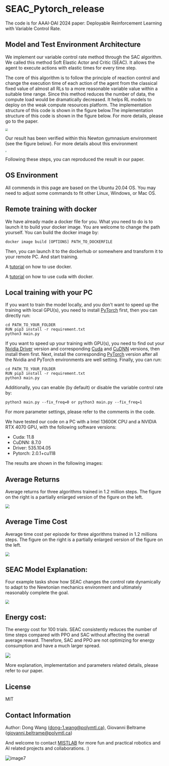# SEAC_Pytorch_release
The code is for AAAI-DAI 2024 paper: Deployable Reinforcement Learning with 
Variable Control Rate.
<!--After our paper is available online, I'd add the related link here-->

## Model and Test Environment Architecture
We implement our variable control rate method through the SAC algorithm. We called this method Soft Elastic Actor and 
Critic (SEAC). It allows the agent to execute actions with elastic times for every time step.

The core of this algorithm is to follow the principle of reaction control and change the execution time of each action 
of the agent from the classical fixed value of almost all RLs to a more reasonable variable value within a suitable time
range. Since this method reduces the number of data, the compute load would be dramatically decreased. It helps RL 
models to deploy on the weak compute resources platform. The implementation structure of this code is shown in the 
figure below.The implementation structure of this code is shown in the  figure below. For more details, please go to the 
paper.

<img src="img/architecture.jpg" style="zoom:50%" />

Our result has been verified within this Newton gymnasium environment (see the figure 
below). For more details about this environment

<img src="img/map.svg" style="zoom:26%" />

Following these steps, you can reproduced the result in our paper.

## OS Environment
All commends in this page are based on the Ubuntu 20.04 OS. You may need to adjust some commands to fit other Linux, 
Windows, or Mac OS.
## Remote training with docker
We have already made a docker file for you. What you need to do is to launch it to build your docker image. You are 
welcome to change the path yourself. You can build the docker image by:
```
docker image build [OPTIONS] PATH_TO_DOCKERFILE
```
Then, you can launch it to the dockerhub or somewhere and transform it to your remote PC. And start training.

A [tutorial](https://docs.docker.com/get-started/) on how to use docker.

A [tutorial](https://developer.nvidia.com/nvidia-container-runtime) on how to use cuda with docker.

## Local training with your PC
If you want to train the model locally, and you don't want to speed up the training with local GPU(s), you need to 
install [PyTorch](https://pytorch.org/) first, then you can directly run:
```
cd PATH_TO_YOUR_FOLDER
RUN pip3 install -r requirement.txt
python3 main.py
```

If you want to speed up your training with GPU(s), you need to find out your 
[Nvidia Driver](https://www.nvidia.com/Download/index.aspx?lang=en-us) version and corresponding
[Cuda](https://developer.nvidia.com/cuda-downloads) and [CuDNN](https://developer.nvidia.com/rdp/cudnn-archive) 
versions, then install them first. Next, install the corresponding [PyTorch](https://pytorch.org/) version after all the Nvidia
and PyTorch environments are well setting. Finally, you can run:
```
cd PATH_TO_YOUR_FOLDER
RUN pip3 install -r requirement.txt
python3 main.py
```

Additionally, you can enable (by default) or disable the variable control rate by: 

```
python3 main.py --fix_freq=0 or python3 main.py --fix_freq=1
```
For more parameter settings, please refer to the comments in the code.

We have tested our code on a PC with a Intel 13600K CPU and a NVIDIA RTX 4070 GPU, with the following software versions:

- Cuda: 11.8
- CuDNN: 8.7.0
- Driver: 535.104.05
- Pytorch: 2.0.1+cu118

The results are shown in the following images:

## Average Returns
Average returns for three algorithms trained in 1.2 million steps. The figure on the right is a partially enlarged 
version of the figure on the left.

<img src="img/average_return.jpg" style="zoom:80%" />

## Average Time Cost
Average time cost per episode for three algorithms trained in 1.2 millions steps. The figure on the right is a partially
enlarged version of the figure on the left.

<img src="img/time_cost.jpg" style="zoom:80%" />

## SEAC Model Explanation:
Four example tasks show how SEAC changes the control rate dynamically to adapt to the Newtonian mechanics environment 
and ultimately reasonably complete the goal.

<img src="img/SEAC_policy_explanation_chart.jpg" style="zoom:76%" />

## Energy cost:
The energy cost for 100 trials. SEAC consistently reduces the number of time steps compared with PPO and SAC without 
affecting the overall average reward. Therefore, SAC and PPO are not optimizing for energy consumption and have a much 
larger spread.

<img src="img/energy_cost.svg" style="zoom:100%" />

More explanation, implementation and parameters related details, please refer to our paper.
<!--After our paper is available online, I'd add the cite information here-->

## License
MIT

## Contact Information
Author: Dong Wang (dong-1.wang@polymtl.ca), Giovanni Beltrame (giovanni.beltrame@polymtl.ca)

And welcome to contact [MISTLAB](https://mistlab.ca) for more fun and practical robotics and AI related projects and 
collaborations. :)

![image7](img/mistlogo.svg)

